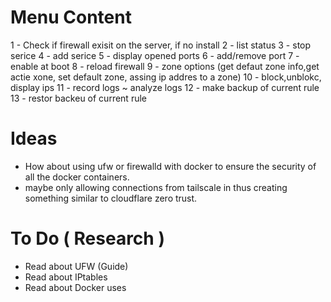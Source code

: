 # Menu Content
1 - Check if firewall exisit on the server, if no install
2 - list status 
3 - stop serice
4 - add serice 
5 - display opened ports 
6 - add/remove port 
7 - enable at boot
8 - reload firewall 
9 - zone options (get defaut zone info,get actie xone, set default zone, assing ip addres to a zone)
10 - block,unblokc, display ips
11 - record logs ~ analyze logs 
12 - make backup of current rule 
13 - restor backeu of current rule 

# Ideas 
- How about using ufw or firewalld with docker to ensure the security of all the docker containers.
- maybe only allowing connections from tailscale in thus creating something similar to cloudflare zero trust.

# To Do ( Research )
- Read about UFW (Guide)
- Read about IPtables
- Read about Docker uses

